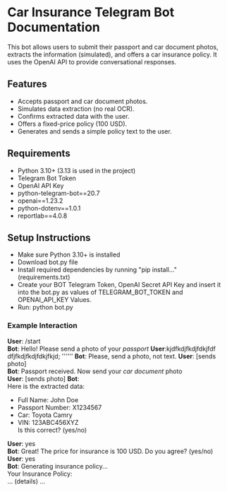 # Car Insurance Telegram Bot Documentation

This bot allows users to submit their passport and car document photos, extracts the information (simulated), and offers a car insurance policy. It uses the OpenAI API to provide conversational responses.

## Features

- Accepts passport and car document photos.
- Simulates data extraction (no real OCR).
- Confirms extracted data with the user.
- Offers a fixed-price policy (100 USD).
- Generates and sends a simple policy text to the user.

## Requirements

- Python 3.10+ (3.13 is used in the project)
- Telegram Bot Token
- OpenAI API Key
- python-telegram-bot==20.7
- openai==1.23.2
- python-dotenv==1.0.1
- reportlab==4.0.8

 ## Setup Instructions

 - Make sure Python 3.10+ is installed
 - Download bot.py file
 - Install required dependencies by running "pip install..." (requirements.txt)
 - Create your BOT Telegram Token, OpenAI Secret API Key and insert it into the bot.py as values of TELEGRAM_BOT_TOKEN and OPENAI_API_KEY Values.
 - Run: python bot.py

### Example Interaction

**User**: /start  
**Bot**: Hello! Please send a photo of your *passport* 
**User**:kjdfkdjfkdjfdkjfdf dfjfkdjfkdjfdkjfkjd; ''''''
**Bot**: Please, send a photo, not text.
**User**: [sends photo]  
**Bot**: Passport received. Now send your *car document* photo  
**User**: [sends photo] 
**Bot**:  
 Here is the extracted data:  
- Full Name: John Doe  
- Passport Number: X1234567  
- Car: Toyota Camry  
- VIN: 123ABC456XYZ  
Is this correct? (yes/no)

**User**: yes  
**Bot**: Great! The price for insurance is 100 USD. Do you agree? (yes/no)  
**User**: yes  
**Bot**: Generating insurance policy...  
 Your Insurance Policy:  
... (details) ...
